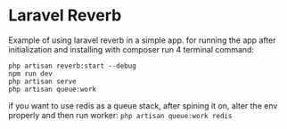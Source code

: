 # Laravel Reverb 

Example of using laravel reverb in a simple app.
for running the app after initialization and installing with composer run 4 terminal command:
```
php artisan reverb:start --debug
npm run dev
php artisan serve
php artisan queue:work
```
if you want to use redis as a queue stack, after spining it on, alter the env properly and then run worker: `php artisan queue:work redis`